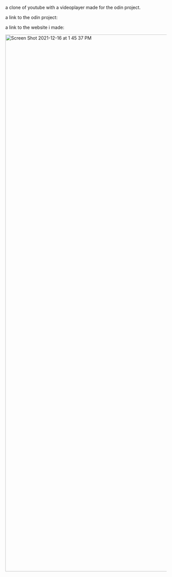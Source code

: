 a clone of youtube with a videoplayer made for the odin project.

a link to the odin project:

a link to the website i made: 


<img width="1669" alt="Screen Shot 2021-12-16 at 1 45 37 PM" src="https://user-images.githubusercontent.com/17935336/146438427-599f5cd1-5e9b-45f0-9704-2a0974c60104.png">
